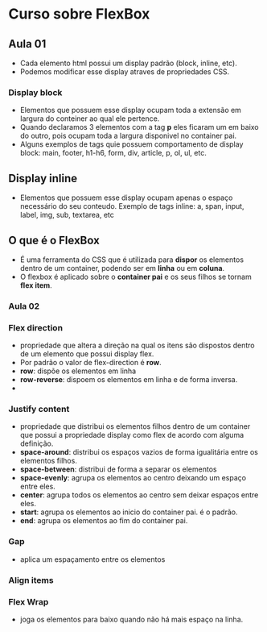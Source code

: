 # Curso sobre FlexBox

## Aula 01
- Cada elemento html possui um display padrão (block, inline, etc).
- Podemos modificar esse display atraves de propriedades CSS.

### Display block
- Elementos que possuem esse display ocupam toda a extensão em largura do conteiner ao qual ele pertence.
- Quando declaramos 3 elementos com a tag **p** eles ficaram um em baixo do outro, pois ocupam toda a largura disponivel no container pai.
- Alguns exemplos de tags quie possuem comportamento de display block: main, footer, h1-h6, form, div, article, p, ol, ul, etc.

## Display inline
- Elementos que possuem esse display ocupam apenas o espaço necessário do seu conteudo.
Exemplo de tags inline: a, span, input, label, img, sub, textarea, etc


## O que é o FlexBox

- É uma ferramenta do CSS que é utilizada para **dispor** os elementos dentro de um container, podendo ser em  **linha** ou
em **coluna**.
- O flexbox é aplicado sobre o **container pai** e os seus filhos se tornam **flex item**.

### Aula 02

### Flex direction
- propriedade que altera a direção na qual os itens são dispostos
dentro de um elemento que possui display flex.
- Por padrão o valor de flex-direction é **row**.
- **row**: dispõe os elementos em linha 
- **row-reverse**: dispoem os elementos em linha e de forma inversa.
- 


### Justify content
- propriedade que distribui os elementos filhos dentro de um container que possui a propriedade display como flex de acordo
com alguma definição.
- **space-around**: distribui os espaços vazios de forma igualitária entre os elementos filhos.
- **space-between**: distribui de forma a separar os elementos
- **space-evenly**: agrupa os elementos ao centro deixando um espaço entre eles.
- **center**: agrupa todos os elementos ao centro sem deixar espaços entre eles.
- **start**: agrupa os elementos ao inicio do container pai. é o padrão.
- **end**: agrupa os elementos ao fim do container pai. 

### Gap
- aplica um espaçamento entre os elementos

### Align items
### Flex Wrap
- joga os elementos para baixo quando não há mais espaço na linha.








